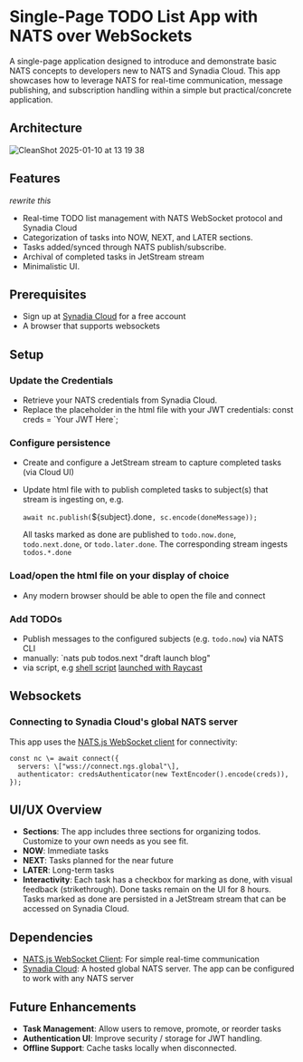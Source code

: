 # Single-Page TODO List App with NATS over WebSockets

A single-page application designed to introduce and demonstrate basic NATS concepts to developers new to NATS and Synadia Cloud. This app showcases how to leverage NATS for real-time communication, message publishing, and subscription handling within a simple but practical/concrete application.

## Architecture

![CleanShot 2025-01-10 at 13 19 38](https://github.com/user-attachments/assets/7c6f7625-799b-43ad-9133-970393198449)

## Features
_rewrite this_
* Real-time TODO list management with NATS WebSocket protocol and Synadia Cloud
* Categorization of tasks into NOW, NEXT, and LATER sections.
* Tasks added/synced through NATS publish/subscribe.
* Archival of completed tasks in JetStream stream 
* Minimalistic UI.

## Prerequisites
* Sign up at [Synadia Cloud](https://synadia.com/cloud) for a free account
* A browser that supports websockets
    
## Setup  
### Update the Credentials

* Retrieve your NATS credentials from Synadia Cloud.
* Replace the placeholder in the html file with your JWT credentials:  const creds \= \`Your JWT Here\`;  

### Configure persistence
* Create and configure a JetStream stream to capture completed tasks (via Cloud UI)
* Update html file with to publish completed tasks to subject(s) that stream is ingesting on, e.g. 

  `await nc.publish(`${subject}.done`, sc.encode(doneMessage));`

  All tasks marked as done are published to `todo.now.done`, `todo.next.done`, or `todo.later.done`. The corresponding stream ingests `todos.*.done`
  
### Load/open the html file on your display of choice 

* Any modern browser should be able to open the file and connect

### Add TODOs

* Publish messages to the configured subjects (e.g. `todo.now`) via NATS CLI
* manually: `nats pub todos.next "draft launch blog"
* via script, e.g [shell script](raycast/now.sh) [launched with Raycast](https://github.com/raycast/script-commands)
  
## Websockets

### Connecting to Synadia Cloud's global NATS server 
This app uses the [NATS.js WebSocket client](https://github.com/nats-io/nats.js) for connectivity:  

```
const nc \= await connect({  
  servers: \["wss://connect.ngs.global"\],  
  authenticator: credsAuthenticator(new TextEncoder().encode(creds)),  
});
```

## UI/UX Overview

* **Sections**: The app includes three sections for organizing todos. Customize to your own needs as you see fit.
* **NOW**: Immediate tasks
* **NEXT**: Tasks planned for the near future
* **LATER**: Long-term tasks
* **Interactivity**: Each task has a checkbox for marking as done, with visual feedback (strikethrough). Done tasks remain on the UI for 8 hours. Tasks marked as done are persisted in a JetStream stream that can be accessed on Synadia Cloud.
  
## Dependencies

* [NATS.js WebSocket Client](https://github.com/nats-io/nats.js): For simple real-time communication
* [Synadia Cloud](https://synadia.com/cloud): A hosted global NATS server. The app can be configured to work with any NATS server  
 
## Future Enhancements

* **Task Management**: Allow users to remove, promote, or reorder tasks
* **Authentication UI**: Improve security / storage for JWT handling.
* **Offline Support**: Cache tasks locally when disconnected.  
